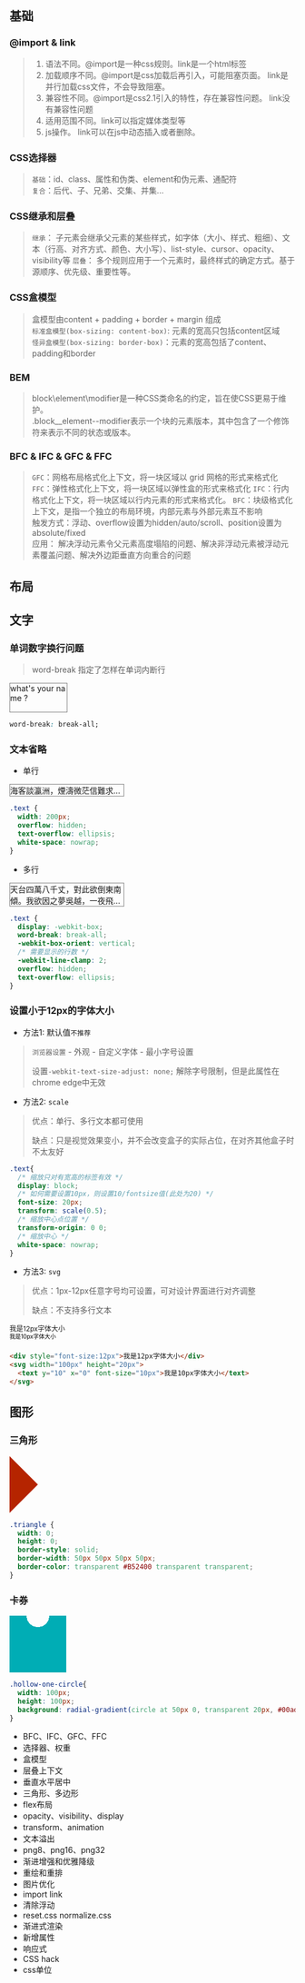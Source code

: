 ## 基础
### @import & link
> 1. 语法不同。@import是一种css规则。link是一个html标签
> 2. 加载顺序不同。@import是css加载后再引入，可能阻塞页面。 link是并行加载css文件，不会导致阻塞。
> 3. 兼容性不同。@import是css2.1引入的特性，存在兼容性问题。 link没有兼容性问题
> 4. 适用范围不同。link可以指定媒体类型等
> 5. js操作。 link可以在js中动态插入或者删除。
### CSS选择器
> `基础`：id、class、属性和伪类、element和伪元素、通配符  
> `复合`：后代、子、兄弟、交集、并集...
### CSS继承和层叠
> `继承`： 子元素会继承父元素的某些样式，如字体（大小、样式、粗细）、文本（行高、对齐方式、颜色、大小写）、list-style、cursor、opacity、visibility等
> `层叠`： 多个规则应用于一个元素时，最终样式的确定方式。基于源顺序、优先级、重要性等。
### CSS盒模型
> 盒模型由content + padding + border + margin 组成  
> `标准盒模型(box-sizing: content-box)`: 元素的宽高只包括content区域   
> `怪异盒模型(box-sizing: border-box)`：元素的宽高包括了content、padding和border  
### BEM
> block\element\modifier是一种CSS类命名的约定，旨在使CSS更易于维护。  
> .block__element--modifier表示一个块的元素版本，其中包含了一个修饰符来表示不同的状态或版本。
### BFC & IFC & GFC & FFC
> `GFC`：网格布局格式化上下文，将一块区域以 grid 网格的形式来格式化
> `FFC`：弹性格式化上下文，将一块区域以弹性盒的形式来格式化
> `IFC`：行内格式化上下文，将一块区域以行内元素的形式来格式化。
> `BFC`：块级格式化上下文，是指一个独立的布局环境，内部元素与外部元素互不影响  
> 触发方式：浮动、overflow设置为hidden/auto/scroll、position设置为absolute/fixed  
> 应用： 解决浮动元素令父元素高度塌陷的问题、解决非浮动元素被浮动元素覆盖问题、解决外边距垂直方向重合的问题

## 布局

## 文字

### 单词数字换行问题
> word-break 指定了怎样在单词内断行
<div style="width: 100px;height: 50px;border:1px solid gray;word-break:break-all">
  what's your name ?
</div>

```css
word-break: break-all;
```

### 文本省略
- 单行
<div style="width: 200px;
  border:1px solid gray;
  overflow: hidden;
  text-overflow: ellipsis;
  white-space: nowrap;">海客談瀛洲，煙濤微茫信難求。越人語天姥，雲霞明滅或可覩。</div>

```css
.text {
  width: 200px;
  overflow: hidden;
  text-overflow: ellipsis;
  white-space: nowrap;
}
```
- 多行
<div style="width:200px;border:1px solid gray;display: -webkit-box;
  word-break: break-all;
  -webkit-box-orient: vertical;
  -webkit-line-clamp: 2;
  overflow: hidden;
  text-overflow: ellipsis;">天台四萬八千丈，對此欲倒東南傾。我欲因之夢吳越，一夜飛渡鏡湖月。</div>

```css
.text {
  display: -webkit-box;
  word-break: break-all;
  -webkit-box-orient: vertical;
  /* 需要显示的行数 */
  -webkit-line-clamp: 2;
  overflow: hidden;
  text-overflow: ellipsis;
}
```

### 设置小于12px的字体大小
- 方法1: 默认值`不推荐`
> `浏览器设置` - 外观 - 自定义字体 - 最小字号设置
> 
> 设置`-webkit-text-size-adjust: none;` 解除字号限制，但是此属性在chrome edge中无效
- 方法2: `scale`
> 优点：单行、多行文本都可使用
> 
> 缺点：只是视觉效果变小，并不会改变盒子的实际占位，在对齐其他盒子时不太友好
```css
.text{
  /* 缩放只对有宽高的标签有效 */
  display: block; 
  /* 如何需要设置10px，则设置10/fontsize值(此处为20) */
  font-size: 20px;
  transform: scale(0.5);
  /* 缩放中心点位置 */
  transform-origin: 0 0;
  /* 缩放中心 */
  white-space: nowrap;
}
```
- 方法3: `svg`
> 优点：1px-12px任意字号均可设置，可对设计界面进行对齐调整
> 
> 缺点：不支持多行文本
<div style="font-size:12px">我是12px字体大小</div>
<svg width="100px" height="20px">
  <text y="10" x="0" font-size="10px">我是10px字体大小</text>
</svg>

```html
<div style="font-size:12px">我是12px字体大小</div>
<svg width="100px" height="20px">
  <text y="10" x="0" font-size="10px">我是10px字体大小</text>
</svg>
```

## 图形

### 三角形
<div style="width: 0;
  height: 0;
  border-style: solid;
  border-width: 50px 50px 50px 50px;
  border-color: transparent transparent transparent #B52400;"></div>

```css
.triangle {
  width: 0;
  height: 0;
  border-style: solid;
  border-width: 50px 50px 50px 50px;
  border-color: transparent #B52400 transparent transparent;
}
```

### 卡券
<div style="width: 100px;
  height: 100px;
  background: radial-gradient(circle at 50px 0, transparent 20px, #00adb5 0)">
</div> 

```css
.hollow-one-circle{
  width: 100px;
  height: 100px;
  background: radial-gradient(circle at 50px 0, transparent 20px, #00adb5 0)"
}
```

- BFC、IFC、GFC、FFC
- 选择器、权重
- 盒模型
- 层叠上下文
- 垂直水平居中
- 三角形、多边形
- flex布局
- opacity、visibility、display
- transform、animation
- 文本溢出
- png8、png16、png32
- 渐进增强和优雅降级
- 重绘和重排
- 图片优化
- import link
- 清除浮动
- reset.css normalize.css
- 渐进式渲染
- 新增属性
- 响应式
- CSS hack
- css单位